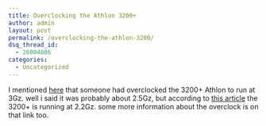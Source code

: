 ```yaml
---
title: Overclocking the Athlon 3200+
author: admin
layout: post
permalink: /overclocking-the-athlon-3200/
dsq_thread_id:
  - 26004886
categories:
  - Uncategorized
---
```

I mentioned [here][1] that someone had overclocked the 3200+ Athlon to run at 3Gz. well i said it was probably about 2.5Gz, but according to [this article][2] the 3200+ is running at 2.2Gz. some more information about the overclock is on that link too.

 [1]: http://blog.lotas-smartman.net/archives/000404.php
 [2]: http://www.theinquirer.net/?article=10239